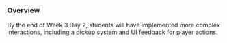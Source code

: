 ### Overview
By the end of Week 3 Day 2, students will have implemented more complex interactions, including a pickup system and UI feedback for player actions.